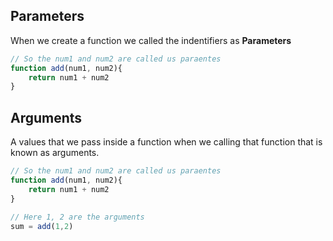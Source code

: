 
## Parameters
When we create a function we called the indentifiers as **Parameters**
```js
// So the num1 and num2 are called us paraentes
function add(num1, num2){
	return num1 + num2
}
```

## Arguments
A values that we pass inside a function when we calling that function that is known as arguments.
```js
// So the num1 and num2 are called us paraentes
function add(num1, num2){
	return num1 + num2
}

// Here 1, 2 are the arguments
sum = add(1,2)
```
